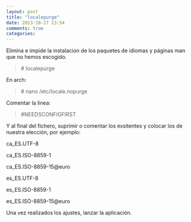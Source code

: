 ```yaml
---
layout: post
title: "localepurge"
date: 2013-10-27 13:54
comments: true
categories: 
---
```

Elimina e impide la instalacion de los paquetes de idiomas y páginas man que no hemos escogido.

>\# localepurge

En arch:

>\# nano /etc/locale.nopurge

Comentar la linea:

>\#NEEDSCONFIGFIRST

Y al final del fichero, suprimir o comentar los exsitentes y colocar los de nuestra elección, por ejemplo:

ca_ES.UTF-8 

ca_ES.ISO-8859-1 

ca_ES.ISO-8859-15@euro 

es_ES.UTF-8 

es_ES.ISO-8859-1 

es_ES.ISO-8859-15@euro

Una vez realizados los ajustes, lanzar la aplicación. 

